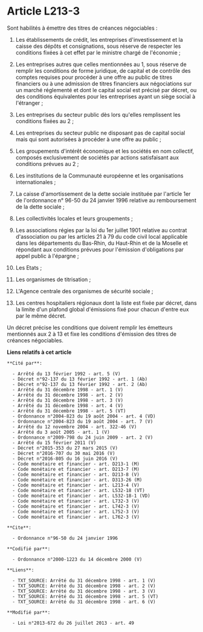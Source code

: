 # Article L213-3

Sont habilités à émettre des titres de créances négociables : 

1. Les établissements de crédit, les entreprises d'investissement et la caisse des dépôts et consignations, sous réserve de
respecter les conditions fixées à cet effet par le ministre chargé de l'économie ; 

2. Les entreprises autres que celles mentionnées au 1, sous réserve de remplir les conditions de forme juridique, de capital
et de contrôle des comptes requises pour procéder à une offre au public de titres financiers ou à une admission de titres
financiers aux négociations sur un marché réglementé et dont le capital social est précisé par décret, ou des conditions
équivalentes pour les entreprises ayant un siège social à l'étranger ; 

3. Les entreprises du secteur public dès lors qu'elles remplissent les conditions fixées au 2 ; 

4. Les entreprises du secteur public ne disposant pas de capital social mais qui sont autorisées à procéder à une offre au
public ;

5. Les groupements d'intérêt économique et les sociétés en nom collectif, composés exclusivement de sociétés par actions
satisfaisant aux conditions prévues au 2 ; 

6. Les institutions de la Communauté européenne et les organisations internationales ; 

7. La caisse d'amortissement de la dette sociale instituée par l'article 1er de l'ordonnance n° 96-50 du 24 janvier 1996
relative au remboursement de la dette sociale ; 

8. Les collectivités locales et leurs groupements ; 

9. Les associations régies par la loi du 1er juillet 1901 relative au contrat d'association ou par les articles 21 à 79 du
code civil local applicable dans les départements du Bas-Rhin, du Haut-Rhin et de la Moselle et répondant aux conditions
prévues pour l'émission d'obligations par appel public à l'épargne ; 

10. Les Etats ; 

11. Les organismes de titrisation ; 

12. L'Agence centrale des organismes de sécurité sociale ;

13. Les centres hospitaliers régionaux dont la liste est fixée par décret, dans la limite d'un plafond global d'émissions
fixé pour chacun d'entre eux par le même décret. 

Un décret précise les conditions que doivent remplir les émetteurs mentionnés aux 2 à 13 et fixe les conditions d'émission
des titres de créances négociables.

**Liens relatifs à cet article**

	**Cité par**:

	  - Arrêté du 13 février 1992 - art. 5 (V)
	  - Décret n°92-137 du 13 février 1992 - art. 1 (Ab)
	  - Décret n°92-137 du 13 février 1992 - art. 2 (Ab)
	  - Arrêté du 31 décembre 1998 - art. 1 (V)
	  - Arrêté du 31 décembre 1998 - art. 2 (V)
	  - Arrêté du 31 décembre 1998 - art. 3 (V)
	  - Arrêté du 31 décembre 1998 - art. 4 (V)
	  - Arrêté du 31 décembre 1998 - art. 5 (VT)
	  - Ordonnance n°2004-823 du 19 août 2004 - art. 4 (VD)
	  - Ordonnance n°2004-823 du 19 août 2004 - art. 7 (V)
	  - Arrêté du 12 novembre 2004 - art. 322-46 (V)
	  - Arrêté du 3 août 2005 - art. 1 (V)
	  - Ordonnance n°2009-798 du 24 juin 2009 - art. 2 (V)
	  - Arrêté du 15 février 2011 (V)
	  - Décret n°2015-353 du 27 mars 2015 (V)
	  - Décret n°2016-707 du 30 mai 2016 (V)
	  - Décret n°2016-805 du 16 juin 2016 (V)
	  - Code monétaire et financier - art. D213-1 (M)
	  - Code monétaire et financier - art. D213-7 (M)
	  - Code monétaire et financier - art. D213-8 (V)
	  - Code monétaire et financier - art. D313-26 (M)
	  - Code monétaire et financier - art. L213-4 (V)
	  - Code monétaire et financier - art. L532-18 (VT)
	  - Code monétaire et financier - art. L532-18-1 (VD)
	  - Code monétaire et financier - art. L732-3 (V)
	  - Code monétaire et financier - art. L742-3 (V)
	  - Code monétaire et financier - art. L752-3 (V)
	  - Code monétaire et financier - art. L762-3 (V)

	**Cite**:

	  - Ordonnance n°96-50 du 24 janvier 1996

	**Codifié par**:

	  - Ordonnance n°2000-1223 du 14 décembre 2000 (V)

	**Liens**:

	  - TXT_SOURCE: Arrêté du 31 décembre 1998 - art. 1 (V)
	  - TXT_SOURCE: Arrêté du 31 décembre 1998 - art. 2 (V)
	  - TXT_SOURCE: Arrêté du 31 décembre 1998 - art. 3 (V)
	  - TXT_SOURCE: Arrêté du 31 décembre 1998 - art. 5 (VT)
	  - TXT_SOURCE: Arrêté du 31 décembre 1998 - art. 6 (V)

	**Modifié par**:

	  - Loi n°2013-672 du 26 juillet 2013 - art. 49
